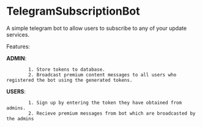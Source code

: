 # TelegramSubscriptionBot
A simple telegram bot to allow users to subscribe to any of your update services.

Features:

  **ADMIN**:
  
            1. Store tokens to database.
            2. Broadcast premium content messages to all users who registered the bot using the generated tokens.
            
  **USERS**:
  
            1. Sign up by entering the token they have obtained from admins.
            2. Recieve premium messages from bot which are broadcasted by the admins
            
